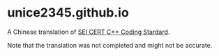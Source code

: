 # unice2345.github.io

A Chinese translation of [SEI CERT C++ Coding Stardard](https://wiki.sei.cmu.edu/confluence/pages/viewpage.action?pageId=88046682).

Note that the translation was not completed and might not be accurate.
